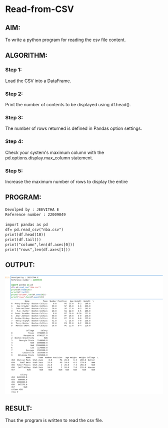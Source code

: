 # Read-from-CSV

## AIM:
To write a python program for reading the csv file content.
## ALGORITHM:

### Step 1:
Load the CSV into a DataFrame.
### Step 2:
Print the number of contents to be displayed using df.head().
### Step 3:
The number of rows returned is defined in Pandas option settings.
### Step 4:
Check your system's maximum column with the pd.options.display.max_column statement.
### Step 5:
Increase the maximum number of rows to display the entire 
## PROGRAM:
```
Devolped by : JEEVITHA E
Reference number : 22009049

import pandas as pd
df= pd.read_csv("nba.csv")
print(df.head(10))
print(df.tail())
print("column",len(df.axes[0]))
print("rows",len(df.axes[1]))
```
## OUTPUT:
![](./nba.png)
## RESULT:
Thus the program is written to read the csv file.